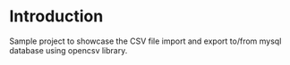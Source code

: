 # Introduction

Sample project to showcase the CSV file import and export to/from mysql database using opencsv library.

